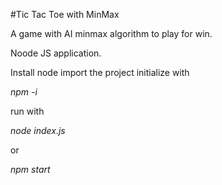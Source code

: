 #Tic Tac Toe with MinMax

A game with AI minmax algorithm to play for win.

Noode JS application.

Install node
import the project
initialize with 

*npm -i*

run with 

*node index.js*

or 

*npm start*
